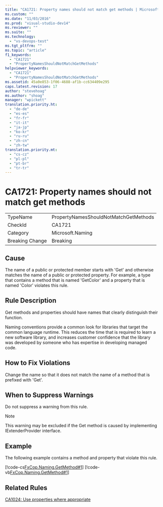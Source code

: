 ```yaml
---
title: "CA1721: Property names should not match get methods | Microsoft Docs"
ms.custom: ""
ms.date: "11/03/2016"
ms.prod: "visual-studio-dev14"
ms.reviewer: ""
ms.suite: ""
ms.technology: 
  - "vs-devops-test"
ms.tgt_pltfrm: ""
ms.topic: "article"
f1_keywords: 
  - "CA1721"
  - "PropertyNamesShouldNotMatchGetMethods"
helpviewer_keywords: 
  - "CA1721"
  - "PropertyNamesShouldNotMatchGetMethods"
ms.assetid: 45a0e853-1f06-4688-af1b-cc634409e295
caps.latest.revision: 17
author: "stevehoag"
ms.author: "shoag"
manager: "wpickett"
translation.priority.ht: 
  - "de-de"
  - "es-es"
  - "fr-fr"
  - "it-it"
  - "ja-jp"
  - "ko-kr"
  - "ru-ru"
  - "zh-cn"
  - "zh-tw"
translation.priority.mt: 
  - "cs-cz"
  - "pl-pl"
  - "pt-br"
  - "tr-tr"
---
```

# CA1721: Property names should not match get methods
|||  
|-|-|  
|TypeName|PropertyNamesShouldNotMatchGetMethods|  
|CheckId|CA1721|  
|Category|Microsoft.Naming|  
|Breaking Change|Breaking|  
  
## Cause  
 The name of a public or protected member starts with 'Get' and otherwise matches the name of a public or protected property. For example, a type that contains a method that is named 'GetColor' and a property that is named 'Color' violates this rule.  
  
## Rule Description  
 Get methods and properties should have names that clearly distinguish their function.  
  
 Naming conventions provide a common look for libraries that target the common language runtime. This reduces the time that is required to learn a new software library, and increases customer confidence that the library was developed by someone who has expertise in developing managed code.  
  
## How to Fix Violations  
 Change the name so that it does not match the name of a method that is prefixed with 'Get'.  
  
## When to Suppress Warnings  
 Do not suppress a warning from this rule.  
  
> [!NOTE]
>  This warning may be excluded if the Get method is caused by implementing IExtenderProvider interface.  
  
## Example  
 The following example contains a method and property that violate this rule.  
  
 [!code-cs[FxCop.Naming.GetMethod#1](../code-quality/codesnippet/CSharp/ca1721-property-names-should-not-match-get-methods_1.cs)]
 [!code-vb[FxCop.Naming.GetMethod#1](../code-quality/codesnippet/VisualBasic/ca1721-property-names-should-not-match-get-methods_1.vb)]  
  
## Related Rules  
 [CA1024: Use properties where appropriate](../code-quality/ca1024-use-properties-where-appropriate.md)